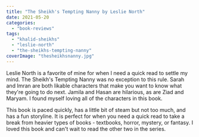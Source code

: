 ```yaml
---
title: "The Sheikh's Tempting Nanny by Leslie North"
date: 2021-05-20
categories: 
  - "book-reviews"
tags: 
  - "khalid-sheikhs"
  - "leslie-north"
  - "the-sheikhs-tempting-nanny"
coverImage: "thesheikhsnanny.jpg"
---
```


Leslie North is a favorite of mine for when I need a quick read to settle my mind. The Sheikh's Tempting Nanny was no exception to this rule. Sarah and Imran are both likable characters that make you want to know what they're going to do next. Jamila and Hasan are hilarious, as are Ziad and Maryam. I found myself loving all of the characters in this book.

This book is paced quickly, has a little bit of steam but not too much, and has a fun storyline. It is perfect for when you need a quick read to take a break from heavier types of books - textbooks, horror, mystery, or fantasy. I loved this book and can't wait to read the other two in the series.
